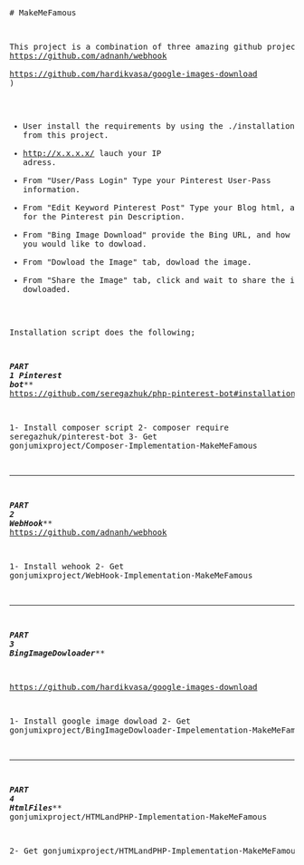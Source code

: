 <pre/># MakeMeFamous

This project is a combination of three amazing github projects. 
( 
https://github.com/seregazhuk/php-pinterest-bot#installation 
https://github.com/adnanh/webhook  
https://github.com/hardikvasa/google-images-download
)

- User install the requirements by using the ./installation.sh script from this project.
- http://x.x.x.x/ lauch your IP adress. 
- From "User/Pass Login" Type your Pinterest User-Pass information. 
- From "Edit Keyword Pinterest Post" Type your Blog html, and keywords for the Pinterest pin Description. 
- From "Bing Image Download" provide the Bing URL, and how many image you would like to dowload. 
- From "Dowload the Image" tab, dowload the image.
- From "Share the Image" tab, click and wait to share the imgaes you dowloaded.


Installation script does the following; 

***********************************************PART 1 Pinterest bot*************************************************
https://github.com/seregazhuk/php-pinterest-bot#installation

1- Install composer script 
2- composer require seregazhuk/pinterest-bot
3- Get gonjumixproject/Composer-Implementation-MakeMeFamous
********************************************************************************************************
***********************************************PART 2 WebHook*************************************************
https://github.com/adnanh/webhook

1- Install wehook
2- Get gonjumixproject/WebHook-Implementation-MakeMeFamous

********************************************************************************************************
***********************************************PART 3 BingImageDowloader*************************************************

https://github.com/hardikvasa/google-images-download

1- Install google image dowload
2- Get gonjumixproject/BingImageDowloader-Impelementation-MakeMeFamous
********************************************************************************************************
***********************************************PART 4 HtmlFiles*************************************************
gonjumixproject/HTMLandPHP-Implementation-MakeMeFamous

2- Get gonjumixproject/HTMLandPHP-Implementation-MakeMeFamous



</pre>
